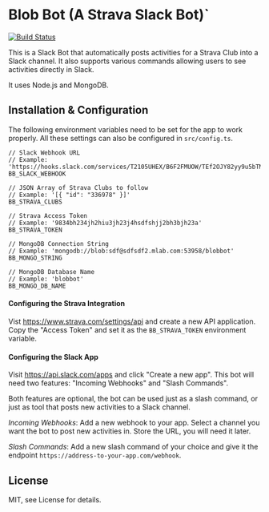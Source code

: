 # Blob Bot (A Strava Slack Bot)`
[![Build Status](https://travis-ci.org/felixrieseberg/blob-bot.svg?branch=master)](https://travis-ci.org/felixrieseberg/blob-bot)

This is a Slack Bot that automatically posts activities for a Strava Club into
a Slack channel. It also supports various commands allowing users to see
activities directly in Slack.

It uses Node.js and MongoDB.

## Installation & Configuration

The following environment variables need to be set for the app to work properly.
All these settings can also be configured in `src/config.ts`.

```
// Slack Webhook URL
// Example: 'https://hooks.slack.com/services/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'
BB_SLACK_WEBHOOK

// JSON Array of Strava Clubs to follow
// Example: '[{ "id": "336978" }]'
BB_STRAVA_CLUBS

// Strava Access Token
// Example: '9834bh234jh2hiu3jh23j4hsdfshjj2bh3bjh23a'
BB_STRAVA_TOKEN

// MongoDB Connection String
// Example: 'mongodb://blob:sdf@sdfsdf2.mlab.com:53958/blobbot'
BB_MONGO_STRING

// MongoDB Database Name
// Example: 'blobbot'
BB_MONGO_DB_NAME
```

#### Configuring the Strava Integration

Vist https://www.strava.com/settings/api and create a new API application.
Copy the "Access Token" and set it as the `BB_STRAVA_TOKEN` environment variable.

#### Configuring the Slack App

Visit https://api.slack.com/apps and click "Create a new app". This bot will
need two features: "Incoming Webhooks" and "Slash Commands".

Both features are optional, the bot can be used just as a slash command, or
just as tool that posts new activities to a Slack channel.

*Incoming Webhooks*: Add a new webhook to your app. Select a channel you want
the bot to post new activities in. Store the URL, you will need it later.

*Slash Commands*: Add a new slash command of your choice and give it the
endpoint `https://address-to-your-app.com/webhook`.

## License

MIT, see License for details.
